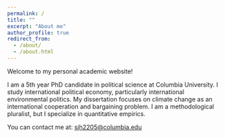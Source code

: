 ```yaml
---
permalink: /
title: ""
excerpt: "About me"
author_profile: true
redirect_from: 
  - /about/
  - /about.html
---
```


Welcome to my personal academic website!

I am a 5th year PhD candidate in political science at Columbia University. I study international political economy, particularly international environmental politics. My dissertation focuses on climate change as an international cooperation and bargaining problem. I am a methodological pluralist, but I specialize in quantitative empirics.

You can contact me at: sjh2205@columbia.edu